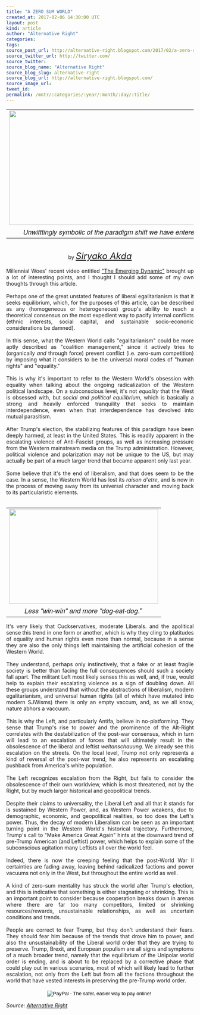 ```yaml
---
title: "A ZERO SUM WORLD"
created_at: 2017-02-06 14:30:00 UTC
layout: post
kind: article
author: "Alternative Right"
categories: 
tags: 
source_post_url: http://alternative-right.blogspot.com/2017/02/a-zero-sum-world.html
source_twitter_url: http://twitter.com/
source_twitter: 
source_blog_name: "Alternative Right"
source_blog_slug: alternative-right
source_blog_url: http://alternative-right.blogspot.com/
source_image_url: 
tweet_id:
permalink: /mntr/:categories/:year/:month/:day/:title/
---
```

<div dir="ltr" style="text-align: left;" trbidi="on"><div class="separator" style="clear: both; text-align: center;"></div><table align="center" cellpadding="0" cellspacing="0" class="tr-caption-container" style="margin-left: auto; margin-right: auto; text-align: center;"><tbody><tr><td style="text-align: center;"><a href="https://1.bp.blogspot.com/--PX40SxmSD4/WJiHphcv_yI/AAAAAAAAVHE/b-uC7q2XJbkG0-ygkF6A83XNjyrVw_axgCLcB/s1600/der-spiegel-e1486287598204-635x357.png" imageanchor="1" style="margin-left: auto; margin-right: auto;"><img border="0" height="308" src="https://1.bp.blogspot.com/--PX40SxmSD4/WJiHphcv_yI/AAAAAAAAVHE/b-uC7q2XJbkG0-ygkF6A83XNjyrVw_axgCLcB/s400/der-spiegel-e1486287598204-635x357.png" width="550" /></a></td></tr><tr><td class="tr-caption" style="text-align: center;"><span style="font-family: Helvetica Neue, Arial, Helvetica, sans-serif; font-size: large;"><i>Unwitttingly symbolic of the paradigm shift we have entered.</i></span></td></tr></tbody></table><br /><div style="text-align: center;">by <span style="font-size: x-large;"><i><a href="http://alternative-right.blogspot.com/search/label/Siryako%20Akda" target="_blank">Siryako Akda</a></i></span></div><div style="text-align: center;"><br /></div><div style="text-align: justify;">Millennial Woes' recent video entitled <a href="https://youtu.be/QdhD1lD_TGk" target="_blank">"The Emerging Dynamic"</a> brought up a lot of interesting points, and I thought I should add some of my own thoughts through this article.&nbsp;</div><div style="text-align: justify;"><br /></div><div style="text-align: justify;">Perhaps one of the great unstated features of liberal egalitarianism is that it seeks equilibrium, which, for the purposes of this article, can be described as any (homogeneous or heterogeneous) group's ability to reach a theoretical consensus on the most expedient way to pacify internal conflicts (ethnic interests, social capital, and sustainable socio-econonic considerations be damned).</div><div style="text-align: justify;"><br /></div><div style="text-align: justify;">In this sense, what the Western World calls "egalitarianism" could be more aptly described as "coalition management," since it actively tries to (organically <i>and </i>through force) prevent conflict (i.e. zero-sum competition) by imposing what it considers to be the universal moral codes of "human rights" and "equality."<br /><br /><a name='more'></a>This is why it's important to refer to the Western World's obsession with equality when talking about the ongoing radicalization of the Western political landscape. On a subconscious level, it's not <i>equality </i>that the West is obsessed with, but <i>social and political equilibrium</i>, which is basically a strong and heavily enforced tranquility that seeks to maintain interdependence, even when that interdependence has devolved into mutual parasitism.&nbsp;</div><div style="text-align: justify;"><br /></div><div style="text-align: justify;">After Trump's election, the stabilizing features of this paradigm have been deeply harmed, at least in the United States. This is readily apparent in the escalating violence of Anti-Fascist groups, as well as increasing pressure from the Western mainstream media on the Trump administration. However, political violence and polarization may not be unique to the US, but may actually be part of a much larger trend that became apparent only last year.&nbsp;</div><div style="text-align: justify;"><br /></div><div style="text-align: justify;">Some believe that it's the end of liberalism, and that does seem to be the case. In a sense, the Western World has lost its <i>raison d'etre</i>, and is now in the process of moving away from its universal character and moving back to its particularistic elements.&nbsp;</div><div style="text-align: justify;"><br /></div><div style="text-align: justify;"><table cellpadding="0" cellspacing="0" class="tr-caption-container" style="float: left; margin-right: 1em; text-align: left;"><tbody><tr><td style="text-align: center;"><a href="https://1.bp.blogspot.com/-kPMK_Qk09BI/WJiG1tPMXGI/AAAAAAAAVG8/g_6Gy5oqA-QLYFqXbckhG8rnfRVZQaOoQCLcB/s1600/dog-eat-dog.jpg" imageanchor="1" style="clear: left; margin-bottom: 1em; margin-left: auto; margin-right: auto;"><img border="0" height="255" src="https://1.bp.blogspot.com/-kPMK_Qk09BI/WJiG1tPMXGI/AAAAAAAAVG8/g_6Gy5oqA-QLYFqXbckhG8rnfRVZQaOoQCLcB/s400/dog-eat-dog.jpg" width="400" /></a></td></tr><tr><td class="tr-caption" style="text-align: center;"><span style="font-size: large;"><span style="font-family: helvetica neue, arial, helvetica, sans-serif;"><i>Less "win-win" and more "dog-eat-dog</i></span>."</span></td></tr></tbody></table>It's very likely that Cuckservatives, moderate Liberals. and the apolitical sense this trend in one form or another, which is why they cling to platitudes of equality and human rights even more than normal, because in a sense they are also the only things left maintaining the artificial cohesion of the Western World.&nbsp;</div><div style="text-align: justify;"><br /></div><div style="text-align: justify;">They understand, perhaps only instinctively, that a fake or at least fragile society is better than facing the full consequences should such a society fall apart. The militant Left most likely senses this as well, and, if true, would help to explain their escalating violence as a sign of doubling down. All these groups understand that without the abstractions of liberalism, modern egalitarianism, and universal human rights (all of which have mutated into modern SJWisms) there is only an empty vaccum, and, as we all know, nature abhors a vaccuum.&nbsp;</div><div style="text-align: justify;"><br /></div><div style="text-align: justify;">This is why the Left, and particularly Antifa, believe in no-platforming. They sense that Trump's rise to power and the prominence of the Alt-Right correlates with the destabilization of the post-war consensus, which in turn will lead to an escalation of forces that will ultimately result in the obsolescence of the liberal and leftist <i>weltanschauung</i>. We already see this escalation on the streets. On the local level, Trump not only represents a kind of reversal of the post-war trend, he also represents an escalating pushback from America's white population.&nbsp;</div><div style="text-align: justify;"><br /></div><div style="text-align: justify;">The Left recognizes escalation from the Right, but fails to consider the obsolescence of their own worldview, which is most threatened, not by the Right, but by much larger historical and geopolitical trends.&nbsp;</div><div style="text-align: justify;"><br /></div><div style="text-align: justify;">Despite their claims to universality, the Liberal Left and all that it stands for is sustained by Western Power, and, as Western Power weakens, due to demographic, economic, and geopolitical realities, so too does the Left's power. Thus, the decay of modern Liberalism can be seen as an important turning point in the Western World's historical trajectory. Furthermore, Trump's call to "Make America Great Again" hints at the downward trend of pre-Trump American (and Leftist) power, which helps to explain some of the subconscious agitation many Leftists all over the world feel.&nbsp;</div><div style="text-align: justify;"><br /></div><div style="text-align: justify;">Indeed, there is now the creeping feeling that the post-World War II certainties are fading away, leaving behind radicalized factions and power vacuums not only in the West, but throughout the entire world as well.&nbsp;</div><div style="text-align: justify;"><br /></div><div style="text-align: justify;">A kind of zero-sum mentality has struck the world after Trump's election, and this is indicative that something is either stagnating or shrinking. This is an important point to consider because cooperation breaks down in arenas where there are far too many competitors, limited or shrinking resources/rewards, unsustainable relationships, as well as uncertain conditions and trends.&nbsp;</div><div style="text-align: justify;"><br /></div><div style="text-align: justify;">People are correct to fear Trump, but they don't understand their fears. They should fear him because of the trends that drove him to power, and also the unsustainability of the Liberal world order that they are trying to preserve. Trump, Brexit, and European populism are all signs and symptoms of a much broader trend, namely that the equilibrium of the Unipolar world order is ending, and is about to be replaced by a corrective phase that could play out in various scenarios, most of which will likely lead to further escalation, not only from the Left but from all the factions throughout the world that have vested interests in preserving the pre-Trump world order. <br /><br /><form action="https://www.paypal.com/cgi-bin/webscr" method="post" style="text-align: justify;" target="_top"><div style="text-align: center;"><span style="font-family: inherit;"><input alt="PayPal - The safer, easier way to pay online!" border="0" name="submit" src="https://www.paypalobjects.com/en_US/i/btn/btn_donateCC_LG.gif" type="image" />&nbsp;<img alt="" border="0" height="1" src="https://www.paypalobjects.com/en_US/i/scr/pixel.gif" width="1" /></span></div></form></div></div><img src="http://feeds.feedburner.com/~r/blogspot/SBfLZ/~4/Yt8I9-WrnOs" height="1" width="1" alt=""/><div class="">
    <i>Source: <a href="http://alternative-right.blogspot.com/">Alternative Right</a></i>
</div>
